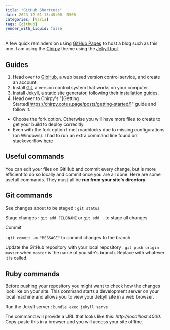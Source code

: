 ```yaml
---
title: "GitHub Shortcuts"
date: 2023-12-01 13:45:00 -0500
categories: [Varia]
tags: [github]
render_with_liquid: false
---
```


A few quick reminders on using [GitHub Pages](https://pages.github.com/) to host a blog such as this one.  I am using the [Chirpy](https://github.com/cotes2020/jekyll-theme-chirpy) theme using the [Jekyll tool](https://jekyllrb.com/). 

## Guides

1. Head over to [GibHub](https://github.com/), a web based version control service, and create an account.
2. Install [Git](https://git-scm.com/), a version control system that works on your computer.
3. Install Jekyll, a static site generator, following their [installation guides](https://jekyllrb.com/docs/installation/).
4. Head over to Chirpy's "[Getting Started[https://chirpy.cotes.page/posts/getting-started/]" guide and follow it.
  + Choose the fork option. Otherwise you will have more files to create to get your build to deploy correcitly.
  + Even with the fork option I met roadblocks due to missing configurations (on Windows). I had to run an extra command line found on stackoverflow [here](https://stackoverflow.com/questions/72331753/ruby-and-rails-github-action-exit-code-16)

## Useful commands

You can edit your files on GitHub and commit every change, but is more efficient to do so locally and commit once you are all done. Here are some usefull commands. They must all be **run from your site's directory.**

## Git commands

See changes about to be staged
: `git status`

Stage changes
: `git add FILENAME` or `git add .` to stage all changes.

Commit

: `git commit -m "MESSAGE"` to commit changes to the branch.

Update the GitHub repository with your local repository
: `git push origin master` when `master` is the name of you site's branch. Replace with whatever it is called.

## Ruby commands

Before pushing your repository you might want to check how the changes look like on your site. This command starts a development server on your local machine and allows you to view your Jekyll site in a web browser.

Run the Jekyll server
: `bundle exec jekyll serve`

The command will provide a URL that looks like this: *http://localhost:4000*. Copy-paste this in a browser and you will access your site offline.